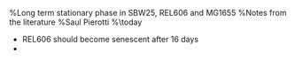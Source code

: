 %Long term stationary phase in SBW25, REL606 and MG1655
%Notes from the literature
%Saul Pierotti
%\today

* REL606 should become senescent after 16 days
* 
